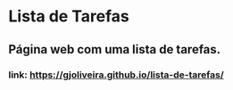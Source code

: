 # Lista de Tarefas
## Página web com uma lista de tarefas.
### link: https://gjoliveira.github.io/lista-de-tarefas/
